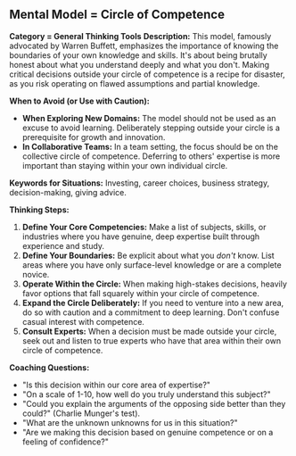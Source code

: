 
## Mental Model = Circle of Competence

**Category = General Thinking Tools**
**Description:** 
This model, famously advocated by Warren Buffett, emphasizes the importance of knowing the boundaries of your own knowledge and skills. It's about being brutally honest about what you understand deeply and what you don't. Making critical decisions outside your circle of competence is a recipe for disaster, as you risk operating on flawed assumptions and partial knowledge.

**When to Avoid (or Use with Caution):**
- **When Exploring New Domains:** The model should not be used as an excuse to avoid learning. Deliberately stepping outside your circle is a prerequisite for growth and innovation.
- **In Collaborative Teams:** In a team setting, the focus should be on the collective circle of competence. Deferring to others' expertise is more important than staying within your own individual circle.

**Keywords for Situations:** 
Investing, career choices, business strategy, decision-making, giving advice.

**Thinking Steps:**
1. **Define Your Core Competencies:** Make a list of subjects, skills, or industries where you have genuine, deep expertise built through experience and study.
2. **Define Your Boundaries:** Be explicit about what you _don't_ know. List areas where you have only surface-level knowledge or are a complete novice.
3. **Operate Within the Circle:** When making high-stakes decisions, heavily favor options that fall squarely within your circle of competence.
4. **Expand the Circle Deliberately:** If you need to venture into a new area, do so with caution and a commitment to deep learning. Don't confuse casual interest with competence.
5. **Consult Experts:** When a decision must be made outside your circle, seek out and listen to true experts who have that area within their own circle of competence.

**Coaching Questions:**
- "Is this decision within our core area of expertise?"
- "On a scale of 1-10, how well do you truly understand this subject?"
- "Could you explain the arguments of the opposing side better than they could?" (Charlie Munger's test).
- "What are the unknown unknowns for us in this situation?"
- "Are we making this decision based on genuine competence or on a feeling of confidence?"

